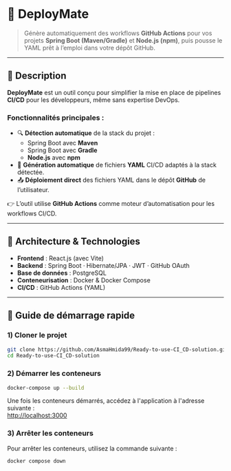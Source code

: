 # 🚀 DeployMate

> Génère automatiquement des workflows **GitHub Actions** pour vos projets **Spring Boot (Maven/Gradle)** et **Node.js (npm)**, puis pousse le YAML prêt à l’emploi dans votre dépôt GitHub.

---

## 📌 Description

**DeployMate** est un outil conçu pour simplifier la mise en place de pipelines **CI/CD** pour les développeurs, même sans expertise DevOps.

### Fonctionnalités principales :
- 🔍 **Détection automatique** de la stack du projet :
  - Spring Boot avec **Maven**
  - Spring Boot avec **Gradle**
  - **Node.js** avec **npm**
- 📝 **Génération automatique** de fichiers **YAML** CI/CD adaptés à la stack détectée.
- 📤 **Déploiement direct** des fichiers YAML dans le dépôt **GitHub** de l’utilisateur.

👉 L’outil utilise **GitHub Actions** comme moteur d’automatisation pour les workflows CI/CD.

---

## 🧱 Architecture & Technologies

- **Frontend** : React.js (avec Vite)  
- **Backend** : Spring Boot · Hibernate/JPA · JWT · GitHub OAuth  
- **Base de données** : PostgreSQL  
- **Conteneurisation** : Docker & Docker Compose  
- **CI/CD** : GitHub Actions (YAML)

---

## 🚀 Guide de démarrage rapide

### 1) Cloner le projet
```bash
git clone https://github.com/AsmaHmida99/Ready-to-use-CI_CD-solution.git
cd Ready-to-use-CI_CD-solution
```

### 2) Démarrer les conteneurs
```bash
docker-compose up --build
```

Une fois les conteneurs démarrés, accédez à l'application à l'adresse suivante :  
[http://localhost:3000](http://localhost:3000)

### 3) Arrêter les conteneurs
Pour arrêter les conteneurs, utilisez la commande suivante :
```bash
docker compose down
```
